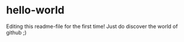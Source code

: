 # hello-world

Editing this readme-file for the first time!
Just do discover the world of github ;)
